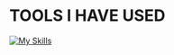 
# TOOLS I HAVE USED
[![My Skills](https://skillicons.dev/icons?i=c,cpp,c#,java,linux,docker,git,js,html,css,react,dotnet,bootstrap,heroku,bash,powershell,mysql,idea,debian,&maven)](https://skillicons.dev)
